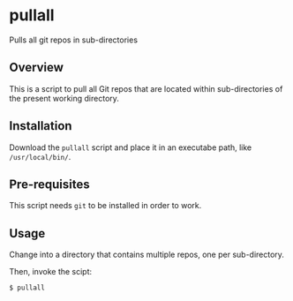 # pullall
Pulls all git repos in sub-directories

## Overview
This is a script to pull all Git repos that are located within sub-directories of the present working directory.

## Installation
Download the `pullall` script and place it in an executabe path, like `/usr/local/bin/`.

## Pre-requisites
This script needs `git` to be installed in order to work.

## Usage
Change into a directory that contains multiple repos, one per sub-directory.

Then, invoke the scipt:

```
$ pullall
```

